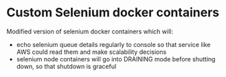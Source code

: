 # Custom Selenium docker containers

Modified version of selenium docker containers which will:

* echo selenium queue details regularly to console so that service like AWS could read them and make scalability decisions
* selenium node containers will go into DRAINING mode before shutting down, so that shutdown is graceful